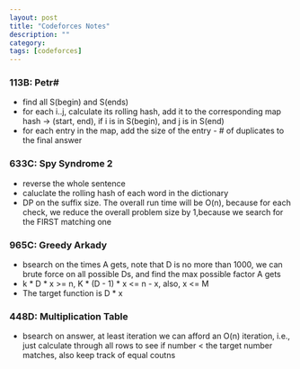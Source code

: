 ```yaml
---
layout: post
title: "Codeforces Notes"
description: ""
category: 
tags: [codeforces]
---
```


### 113B: Petr#
* find all S(begin) and S(ends)
* for each i..j, calculate its rolling hash, add it to the corresponding map hash -> (start, end), if i is in S(begin), and j is in S(end)
* for each entry in the map, add the size of the entry - # of duplicates to the final answer

### 633C: Spy Syndrome 2
* reverse the whole sentence
* caluclate the rolling hash of each word in the dictionary 
* DP on the suffix size. The overall run time will be O(n), because for each check, we reduce the overall problem size by 1,because we search for the FIRST matching one 

### 965C: Greedy Arkady
* bsearch on the times A gets, note that D is no more than 1000, we can brute force on all possible Ds, and find the max possible factor A gets
* k * D * x >= n, K * (D - 1)  * x <= n - x, also, x <= M
* The target function is D * x

### 448D: Multiplication Table
* bsearch on answer, at least iteration we can afford an O(n) iteration, i.e., just calculate through all rows to see if number < the target number matches, also keep track of equal coutns

